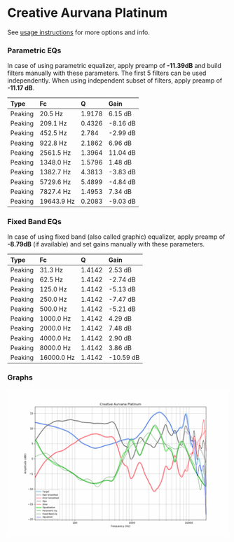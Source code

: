 # Creative Aurvana Platinum
See [usage instructions](https://github.com/jaakkopasanen/AutoEq#usage) for more options and info.

### Parametric EQs
In case of using parametric equalizer, apply preamp of **-11.39dB** and build filters manually
with these parameters. The first 5 filters can be used independently.
When using independent subset of filters, apply preamp of **-11.17 dB**.

| Type    | Fc         |      Q | Gain     |
|:--------|:-----------|:-------|:---------|
| Peaking | 20.5 Hz    | 1.9178 | 6.15 dB  |
| Peaking | 209.1 Hz   | 0.4326 | -8.16 dB |
| Peaking | 452.5 Hz   | 2.784  | -2.99 dB |
| Peaking | 922.8 Hz   | 2.1862 | 6.96 dB  |
| Peaking | 2561.5 Hz  | 1.3964 | 11.04 dB |
| Peaking | 1348.0 Hz  | 1.5796 | 1.48 dB  |
| Peaking | 1382.7 Hz  | 4.3813 | -3.83 dB |
| Peaking | 5729.6 Hz  | 5.4899 | -4.84 dB |
| Peaking | 7827.4 Hz  | 1.4953 | 7.34 dB  |
| Peaking | 19643.9 Hz | 0.2083 | -9.03 dB |

### Fixed Band EQs
In case of using fixed band (also called graphic) equalizer, apply preamp of **-8.79dB**
(if available) and set gains manually with these parameters.

| Type    | Fc         |      Q | Gain      |
|:--------|:-----------|:-------|:----------|
| Peaking | 31.3 Hz    | 1.4142 | 2.53 dB   |
| Peaking | 62.5 Hz    | 1.4142 | -2.74 dB  |
| Peaking | 125.0 Hz   | 1.4142 | -5.13 dB  |
| Peaking | 250.0 Hz   | 1.4142 | -7.47 dB  |
| Peaking | 500.0 Hz   | 1.4142 | -5.21 dB  |
| Peaking | 1000.0 Hz  | 1.4142 | 4.29 dB   |
| Peaking | 2000.0 Hz  | 1.4142 | 7.48 dB   |
| Peaking | 4000.0 Hz  | 1.4142 | 2.90 dB   |
| Peaking | 8000.0 Hz  | 1.4142 | 3.86 dB   |
| Peaking | 16000.0 Hz | 1.4142 | -10.59 dB |

### Graphs
![](./Creative%20Aurvana%20Platinum.png)